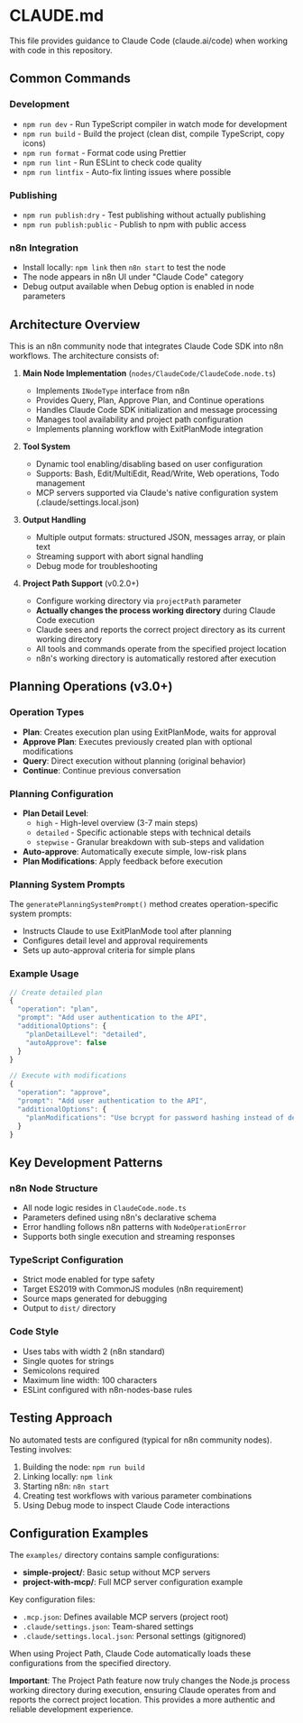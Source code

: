 # CLAUDE.md

This file provides guidance to Claude Code (claude.ai/code) when working with code in this repository.

## Common Commands

### Development
- `npm run dev` - Run TypeScript compiler in watch mode for development
- `npm run build` - Build the project (clean dist, compile TypeScript, copy icons)
- `npm run format` - Format code using Prettier
- `npm run lint` - Run ESLint to check code quality
- `npm run lintfix` - Auto-fix linting issues where possible

### Publishing
- `npm run publish:dry` - Test publishing without actually publishing
- `npm run publish:public` - Publish to npm with public access

### n8n Integration
- Install locally: `npm link` then `n8n start` to test the node
- The node appears in n8n UI under "Claude Code" category
- Debug output available when Debug option is enabled in node parameters

## Architecture Overview

This is an n8n community node that integrates Claude Code SDK into n8n workflows. The architecture consists of:

1. **Main Node Implementation** (`nodes/ClaudeCode/ClaudeCode.node.ts`)
   - Implements `INodeType` interface from n8n
   - Provides Query, Plan, Approve Plan, and Continue operations
   - Handles Claude Code SDK initialization and message processing
   - Manages tool availability and project path configuration
   - Implements planning workflow with ExitPlanMode integration

2. **Tool System**
   - Dynamic tool enabling/disabling based on user configuration
   - Supports: Bash, Edit/MultiEdit, Read/Write, Web operations, Todo management
   - MCP servers supported via Claude's native configuration system (.claude/settings.local.json)

3. **Output Handling**
   - Multiple output formats: structured JSON, messages array, or plain text
   - Streaming support with abort signal handling
   - Debug mode for troubleshooting

4. **Project Path Support** (v0.2.0+)
   - Configure working directory via `projectPath` parameter
   - **Actually changes the process working directory** during Claude Code execution
   - Claude sees and reports the correct project directory as its current working directory
   - All tools and commands operate from the specified project location
   - n8n's working directory is automatically restored after execution

## Planning Operations (v3.0+)

### Operation Types
- **Plan**: Creates execution plan using ExitPlanMode, waits for approval
- **Approve Plan**: Executes previously created plan with optional modifications
- **Query**: Direct execution without planning (original behavior)
- **Continue**: Continue previous conversation

### Planning Configuration
- **Plan Detail Level**: 
  - `high` - High-level overview (3-7 main steps)
  - `detailed` - Specific actionable steps with technical details
  - `stepwise` - Granular breakdown with sub-steps and validation
- **Auto-approve**: Automatically execute simple, low-risk plans
- **Plan Modifications**: Apply feedback before execution

### Planning System Prompts
The `generatePlanningSystemPrompt()` method creates operation-specific system prompts:
- Instructs Claude to use ExitPlanMode tool after planning
- Configures detail level and approval requirements
- Sets up auto-approval criteria for simple plans

### Example Usage
```javascript
// Create detailed plan
{
  "operation": "plan",
  "prompt": "Add user authentication to the API",
  "additionalOptions": {
    "planDetailLevel": "detailed",
    "autoApprove": false
  }
}

// Execute with modifications
{
  "operation": "approve",
  "prompt": "Add user authentication to the API", 
  "additionalOptions": {
    "planModifications": "Use bcrypt for password hashing instead of default"
  }
}
```

## Key Development Patterns

### n8n Node Structure
- All node logic resides in `ClaudeCode.node.ts`
- Parameters defined using n8n's declarative schema
- Error handling follows n8n patterns with `NodeOperationError`
- Supports both single execution and streaming responses

### TypeScript Configuration
- Strict mode enabled for type safety
- Target ES2019 with CommonJS modules (n8n requirement)
- Source maps generated for debugging
- Output to `dist/` directory

### Code Style
- Uses tabs with width 2 (n8n standard)
- Single quotes for strings
- Semicolons required
- Maximum line width: 100 characters
- ESLint configured with n8n-nodes-base rules


## Testing Approach

No automated tests are configured (typical for n8n community nodes). Testing involves:
1. Building the node: `npm run build`
2. Linking locally: `npm link`
3. Starting n8n: `n8n start`
4. Creating test workflows with various parameter combinations
5. Using Debug mode to inspect Claude Code interactions

## Configuration Examples

The `examples/` directory contains sample configurations:
- **simple-project/**: Basic setup without MCP servers
- **project-with-mcp/**: Full MCP server configuration example

Key configuration files:
- `.mcp.json`: Defines available MCP servers (project root)
- `.claude/settings.json`: Team-shared settings
- `.claude/settings.local.json`: Personal settings (gitignored)

When using Project Path, Claude Code automatically loads these configurations from the specified directory.

**Important**: The Project Path feature now truly changes the Node.js process working directory during execution, ensuring Claude operates from and reports the correct project location. This provides a more authentic and reliable development experience.